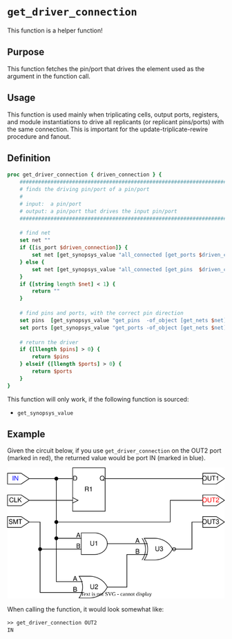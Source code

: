 # ```get_driver_connection```

This function is a helper function!

## Purpose

This function fetches the pin/port that drives the element used as the argument in the function call.

## Usage

This function is used mainly when triplicating cells, output ports, registers, and module instantiations to drive all replicants (or replicant pins/ports) with the same connection. This is important for the update-triplicate-rewire procedure and fanout.

## Definition

```tcl
proc get_driver_connection { driven_connection } {
    #########################################################################
    # finds the driving pin/port of a pin/port
    #
    # input:  a pin/port
    # output: a pin/port that drives the input pin/port
    #########################################################################

    # find net
    set net ""
    if {[is_port $driven_connection]} {
        set net [get_synopsys_value "all_connected [get_ports $driven_connection]"]
    } else {
        set net [get_synopsys_value "all_connected [get_pins  $driven_connection]"]  
    }
    if {[string length $net] < 1} {
        return ""
    }

    # find pins and ports, with the correct pin direction
    set pins  [get_synopsys_value "get_pins  -of_object [get_nets $net] -filter pin_direction==out"]
    set ports [get_synopsys_value "get_ports -of_object [get_nets $net] -filter pin_direction==in"]

    # return the driver
    if {[llength $pins] > 0} {
        return $pins
    } elseif {[llength $ports] > 0} {
        return $ports
    }
}
```

This function will only work, if the following function is sourced:

* ```get_synopsys_value```

## Example

Given the circuit below, if you use ```get_driver_connection``` on the OUT2 port (marked in red), the returned value would be port IN (marked in blue).

<picture>
  <source media="(prefers-color-scheme: dark)" srcset="../figures/dark-mode/helper_functions/get_driver_connection.drawio.svg">
  <img alt="get_driver_connection used on example circuit. Red textcolor indicates the input to the function call, and blue indicates the return." src="../figures/light-mode/helper_functions/get_driver_connection.drawio.svg">
</picture>

When calling the function, it would look somewhat like:

```tcl
>> get_driver_connection OUT2
IN
```
